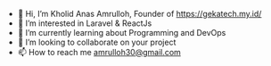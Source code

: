 - 👋 Hi, I’m Kholid Anas Amrulloh, Founder of https://gekatech.my.id/
- 👀 I’m interested in Laravel & ReactJs
- 🌱 I’m currently learning about Programming and DevOps
- 💞️ I’m looking to collaborate on your project
- 📫 How to reach me amrulloh30@gmail.com

<!---
kholidanas27/kholidanas27 is a ✨ special ✨ repository because its `README.md` (this file) appears on your GitHub profile.
You can click the Preview link to take a look at your changes.
--->
